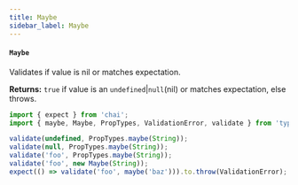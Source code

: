 ```yaml
---
title: Maybe
sidebar_label: Maybe
---
```


#### `Maybe`

Validates if value is nil or matches expectation.

**Returns:** `true` if value is an `undefined`|`null`(nil) or matches expectation, else throws.

```ts
import { expect } from 'chai';
import { maybe, Maybe, PropTypes, ValidationError, validate } from 'typend';

validate(undefined, PropTypes.maybe(String));
validate(null, PropTypes.maybe(String));
validate('foo', PropTypes.maybe(String));
validate('foo', new Maybe(String));
expect(() => validate('foo', maybe('baz'))).to.throw(ValidationError);
```
